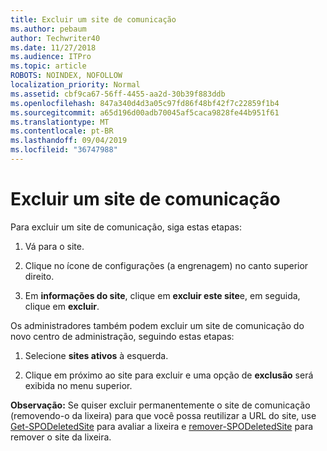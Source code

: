 ```yaml
---
title: Excluir um site de comunicação
ms.author: pebaum
author: Techwriter40
ms.date: 11/27/2018
ms.audience: ITPro
ms.topic: article
ROBOTS: NOINDEX, NOFOLLOW
localization_priority: Normal
ms.assetid: cbf9ca67-56ff-4455-aa2d-30b39f883ddb
ms.openlocfilehash: 847a340d4d3a05c97fd86f48bf42f7c22859f1b4
ms.sourcegitcommit: a65d196d00adb70045af5caca9828fe44b951f61
ms.translationtype: MT
ms.contentlocale: pt-BR
ms.lasthandoff: 09/04/2019
ms.locfileid: "36747988"
---
```

# <a name="delete-a-communication-site"></a>Excluir um site de comunicação

Para excluir um site de comunicação, siga estas etapas: 
  
1. Vá para o site. 
  
2. Clique no ícone de configurações (a engrenagem) no canto superior direito. 
  
3. Em **informações do site**, clique em **excluir este site**e, em seguida, clique em **excluir**. 
  
Os administradores também podem excluir um site de comunicação do novo centro de administração, seguindo estas etapas: 
  
1. Selecione **sites ativos** à esquerda. 
  
2. Clique em próximo ao site para excluir e uma opção de **exclusão** será exibida no menu superior. 
  
 **Observação:** Se quiser excluir permanentemente o site de comunicação (removendo-o da lixeira) para que você possa reutilizar a URL do site, use [Get-SPODeletedSite](https://aka.ms/Get-SPODeletedSite) para avaliar a lixeira e [remover-SPODeletedSite](https://aka.ms/Remove-SPODeletedSite) para remover o site da lixeira. 
  


